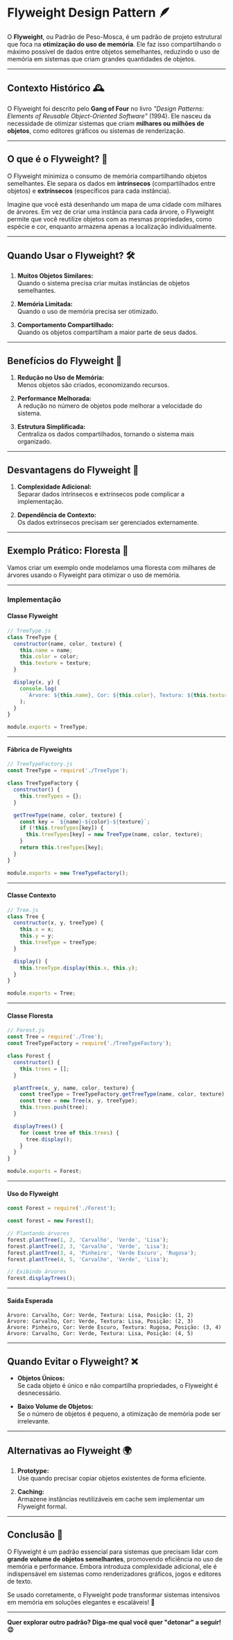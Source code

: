 # Flyweight Design Pattern 🪶

O **Flyweight**, ou Padrão de Peso-Mosca, é um padrão de projeto estrutural que foca na **otimização do uso de memória**. Ele faz isso compartilhando o máximo possível de dados entre objetos semelhantes, reduzindo o uso de memória em sistemas que criam grandes quantidades de objetos.

---

## Contexto Histórico 🕰️

O Flyweight foi descrito pelo **Gang of Four** no livro _"Design Patterns: Elements of Reusable Object-Oriented Software"_ (1994). Ele nasceu da necessidade de otimizar sistemas que criam **milhares ou milhões de objetos**, como editores gráficos ou sistemas de renderização.

---

## O que é o Flyweight? 🤔

O Flyweight minimiza o consumo de memória compartilhando objetos semelhantes. Ele separa os dados em **intrínsecos** (compartilhados entre objetos) e **extrínsecos** (específicos para cada instância).

Imagine que você está desenhando um mapa de uma cidade com milhares de árvores. Em vez de criar uma instância para cada árvore, o Flyweight permite que você reutilize objetos com as mesmas propriedades, como espécie e cor, enquanto armazena apenas a localização individualmente.

---

## Quando Usar o Flyweight? 🛠️

1. **Muitos Objetos Similares:**  
   Quando o sistema precisa criar muitas instâncias de objetos semelhantes.

2. **Memória Limitada:**  
   Quando o uso de memória precisa ser otimizado.

3. **Comportamento Compartilhado:**  
   Quando os objetos compartilham a maior parte de seus dados.

---

## Benefícios do Flyweight 🌟

1. **Redução no Uso de Memória:**  
   Menos objetos são criados, economizando recursos.

2. **Performance Melhorada:**  
   A redução no número de objetos pode melhorar a velocidade do sistema.

3. **Estrutura Simplificada:**  
   Centraliza os dados compartilhados, tornando o sistema mais organizado.

---

## Desvantagens do Flyweight 🚨

1. **Complexidade Adicional:**  
   Separar dados intrínsecos e extrínsecos pode complicar a implementação.

2. **Dependência de Contexto:**  
   Os dados extrínsecos precisam ser gerenciados externamente.

---

## Exemplo Prático: Floresta 🌲

Vamos criar um exemplo onde modelamos uma floresta com milhares de árvores usando o Flyweight para otimizar o uso de memória.

---

### Implementação

#### **Classe Flyweight**

```javascript
// TreeType.js
class TreeType {
  constructor(name, color, texture) {
    this.name = name;
    this.color = color;
    this.texture = texture;
  }

  display(x, y) {
    console.log(
      `Árvore: ${this.name}, Cor: ${this.color}, Textura: ${this.texture}, Posição: (${x}, ${y})`
    );
  }
}

module.exports = TreeType;
```

---

#### **Fábrica de Flyweights**

```javascript
// TreeTypeFactory.js
const TreeType = require('./TreeType');

class TreeTypeFactory {
  constructor() {
    this.treeTypes = {};
  }

  getTreeType(name, color, texture) {
    const key = `${name}-${color}-${texture}`;
    if (!this.treeTypes[key]) {
      this.treeTypes[key] = new TreeType(name, color, texture);
    }
    return this.treeTypes[key];
  }
}

module.exports = new TreeTypeFactory();
```

---

#### **Classe Contexto**

```javascript
// Tree.js
class Tree {
  constructor(x, y, treeType) {
    this.x = x;
    this.y = y;
    this.treeType = treeType;
  }

  display() {
    this.treeType.display(this.x, this.y);
  }
}

module.exports = Tree;
```

---

#### **Classe Floresta**

```javascript
// Forest.js
const Tree = require('./Tree');
const TreeTypeFactory = require('./TreeTypeFactory');

class Forest {
  constructor() {
    this.trees = [];
  }

  plantTree(x, y, name, color, texture) {
    const treeType = TreeTypeFactory.getTreeType(name, color, texture);
    const tree = new Tree(x, y, treeType);
    this.trees.push(tree);
  }

  displayTrees() {
    for (const tree of this.trees) {
      tree.display();
    }
  }
}

module.exports = Forest;
```

---

#### **Uso do Flyweight**

```javascript
const Forest = require('./Forest');

const forest = new Forest();

// Plantando árvores
forest.plantTree(1, 2, 'Carvalho', 'Verde', 'Lisa');
forest.plantTree(2, 3, 'Carvalho', 'Verde', 'Lisa');
forest.plantTree(3, 4, 'Pinheiro', 'Verde Escuro', 'Rugosa');
forest.plantTree(4, 5, 'Carvalho', 'Verde', 'Lisa');

// Exibindo árvores
forest.displayTrees();
```

---

#### **Saída Esperada**

```
Árvore: Carvalho, Cor: Verde, Textura: Lisa, Posição: (1, 2)
Árvore: Carvalho, Cor: Verde, Textura: Lisa, Posição: (2, 3)
Árvore: Pinheiro, Cor: Verde Escuro, Textura: Rugosa, Posição: (3, 4)
Árvore: Carvalho, Cor: Verde, Textura: Lisa, Posição: (4, 5)
```

---

## Quando Evitar o Flyweight? ❌

- **Objetos Únicos:**  
  Se cada objeto é único e não compartilha propriedades, o Flyweight é desnecessário.

- **Baixo Volume de Objetos:**  
  Se o número de objetos é pequeno, a otimização de memória pode ser irrelevante.

---

## Alternativas ao Flyweight 🌍

1. **Prototype:**  
   Use quando precisar copiar objetos existentes de forma eficiente.

2. **Caching:**  
   Armazene instâncias reutilizáveis em cache sem implementar um Flyweight formal.

---

## Conclusão 🎯

O Flyweight é um padrão essencial para sistemas que precisam lidar com **grande volume de objetos semelhantes**, promovendo eficiência no uso de memória e performance. Embora introduza complexidade adicional, ele é indispensável em sistemas como renderizadores gráficos, jogos e editores de texto.

Se usado corretamente, o Flyweight pode transformar sistemas intensivos em memória em soluções elegantes e escaláveis! 🚀

---

**Quer explorar outro padrão? Diga-me qual você quer "detonar" a seguir! 😉**
